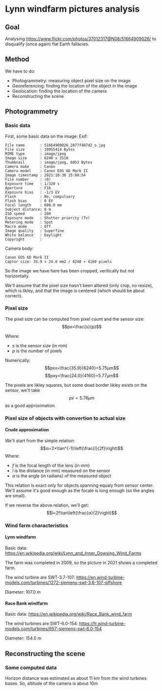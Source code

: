 # Lynn windfarm pictures analysis

## Goal

Analysing https://www.flickr.com/photos/37012317@N08/51664909026/ to disqualify (once again) flat Earth fallacies.

## Method
We have to do:
- Photogrammetry: measuring object pixel size on the image
- Georeferencing: finding the location of the object in the image
- Geolocation: finding the location of the camera
- Reconstructing the scene

## Photogrammetry

### Basic data
First, some basic data on the image:
Exif:
```
File name       : 51664909026_2877f487d2_o.jpg
File size       : 10955414 Bytes
MIME type       : image/jpeg
Image size      : 6240 x 3510
Thumbnail       : image/jpeg, 6053 Bytes
Camera make     : Canon
Camera model    : Canon EOS 6D Mark II
Image timestamp : 2021:10:30 15:08:54
File number     : (0)
Exposure time   : 1/320 s
Aperture        : F16
Exposure bias   : -1/3 EV
Flash           : No, compulsory
Flash bias      : 0 EV
Focal length    : 600.0 mm
Subject distance: 0 m
ISO speed       : 200
Exposure mode   : Shutter priority (Tv)
Metering mode   : Spot
Macro mode      : Off
Image quality   : Superfine
White balance   : Daylight
Copyright       : 
```

Camera body:
```
Canon EOS 6D Mark II
Captor size: 35.9 × 24.0 mm2 / 6240 × 4160 pixels
```
So the image we have here has been cropped, veritically but not horizontally.

We'll assume that the pixel size hasn't been altered (only crop, no resize), which is likley, and that the image is centered (which should be about correct).


### Pixel size

The pixel size can be computed from pixel count and the sensor size:
$$px=\frac{s}{p}$$

Where:
- $s$ is the sensor size (in mm)
- $p$ is the number of pixels

Numerically:
$$pxx=\frac{35.9}{6240}=5.75μm$$
$$pxy=\frac{24.0}{4160}=5.77μm$$

The pixels are likley squares, but some dead border likley exists on the sensor, we'll take $$px=5.76μm$$ as a good approximation.

### Pixel size of objects with convertion to actual size

#### Crude approximation

We'll start from the simple relation:
$$α=2×\tan^{-1}\left(\frac{l}{2f}\right)$$
Where:
- $f$ is the focal length of the lens (in mm)
- $l$ is the distance (in mm) measured on the sensor
- $α$ is the angle (in radians) of the measured object

This relation is exact only for objects spanning equaly from sensor center. We'll assume it's good enough as the focale is long enough (so the angles are small).


If we reverse the above relation, we'll get:
$$l=2f\tan\left(\frac{α}{2}\right)$$



### Wind farm characteristics

#### Lynn windfarm
Basic data:
https://en.wikipedia.org/wiki/Lynn_and_Inner_Dowsing_Wind_Farms

The farm was completed in 2009, so the picture in 2021 shows a completed farm.

The wind turbine are SWT-3.7-107:
https://en.wind-turbine-models.com/turbines/1272-siemens-swt-3.6-107-offshore

Diameter: 107.0 m

#### Race Bank windfarm
Basic data:
https://en.wikipedia.org/wiki/Race_Bank_wind_farm

The wind turbines are SWT-6.0-154:
https://fr.wind-turbine-models.com/turbines/657-siemens-swt-6.0-154

Diameter: 154.0 m

## Reconstructing the scene

### Some computed data

Horizon distance was estimated as about 11 km from the wind turbines bases.
So, altitude of the camera is about 10m
